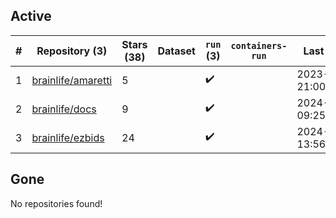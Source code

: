 ## Active
| # | Repository (3) | Stars (38) | Dataset | `run` (3) | `containers-run` | Last Modified |
| --- | --- | --- | --- | --- | --- | --- |
| 1 | [brainlife/amaretti](https://github.com/brainlife/amaretti) | 5 |  | :heavy_check_mark: |  | 2023-11-13 21:00:14+00:00 |
| 2 | [brainlife/docs](https://github.com/brainlife/docs) | 9 |  | :heavy_check_mark: |  | 2024-07-29 09:25:23+00:00 |
| 3 | [brainlife/ezbids](https://github.com/brainlife/ezbids) | 24 |  | :heavy_check_mark: |  | 2024-08-02 13:56:40+00:00 |

## Gone
No repositories found!
